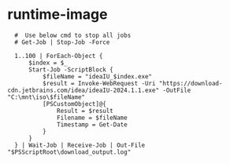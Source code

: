 # runtime-image


      #  Use below cmd to stop all jobs
      # Get-Job | Stop-Job -Force
      
      1..100 | ForEach-Object {
          $index = $_
          Start-Job -ScriptBlock {
              $fileName = "ideaIU_$index.exe"
              $result = Invoke-WebRequest -Uri "https://download-cdn.jetbrains.com/idea/ideaIU-2024.1.1.exe" -OutFile "C:\mnt\iso\$fileName"
              [PSCustomObject]@{
                  Result = $result
                  Filename = $fileName
                  Timestamp = Get-Date
              }
          }
      } | Wait-Job | Receive-Job | Out-File "$PSScriptRoot\download_output.log"
